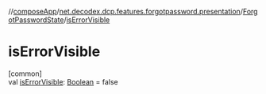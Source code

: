 //[composeApp](../../../index.md)/[net.decodex.dcp.features.forgotpassword.presentation](../index.md)/[ForgotPasswordState](index.md)/[isErrorVisible](is-error-visible.md)

# isErrorVisible

[common]\
val [isErrorVisible](is-error-visible.md): [Boolean](https://kotlinlang.org/api/latest/jvm/stdlib/kotlin/-boolean/index.html) = false
